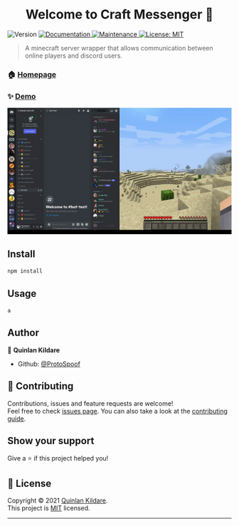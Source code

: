 <h1 align="center">Welcome to Craft Messenger 👋</h1>
<p>
  <img alt="Version" src="https://img.shields.io/badge/version-1.0.0-blue.svg?cacheSeconds=2592000" />
  <a href="https://github.com/ProtoSpoof/craft-messenger#readme" target="_blank">
    <img alt="Documentation" src="https://img.shields.io/badge/documentation-yes-brightgreen.svg" />
  </a>
  <a href="https://github.com/ProtoSpoof/craft-messenger/graphs/commit-activity" target="_blank">
    <img alt="Maintenance" src="https://img.shields.io/badge/Maintained%3F-yes-green.svg" />
  </a>
  <a href="https://github.com/ProtoSpoof/craft-messenger/blob/main/LICENSE" target="_blank">
    <img alt="License: MIT" src="https://img.shields.io/github/license/ProtoSpoof/craft-messenger" />
  </a>
</p>

> A minecraft server wrapper that allows communication between online players and discord users.

### 🏠 [Homepage](https://github.com/ProtoSpoof/craft-messenger#readme)

### ✨ [Demo](https://github.com/ProtoSpoof/craft-messenger/blob/main/demo.gif)
![](https://github.com/ProtoSpoof/craft-messenger/blob/main/demo.gif)

## Install

```sh
npm install
```

## Usage

```sh
a
```

## Author

👤 **Quinlan Kildare**

-   Github: [@ProtoSpoof](https://github.com/ProtoSpoof)

## 🤝 Contributing

Contributions, issues and feature requests are welcome!<br />Feel free to check [issues page](https://github.com/ProtoSpoof/craft-messenger/issues). You can also take a look at the [contributing guide](https://github.com/ProtoSpoof/craft-messenger/blob/main/CONTRIBUTING.md).

## Show your support

Give a ⭐️ if this project helped you!

## 📝 License

Copyright © 2021 [Quinlan Kildare](https://github.com/ProtoSpoof).<br />
This project is [MIT](https://github.com/ProtoSpoof/craft-messenger/blob/main/LICENSE) licensed.

---
